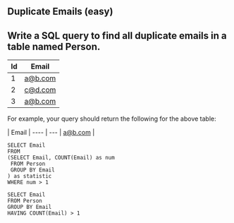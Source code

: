 ## Duplicate Emails (easy)

## Write a SQL query to find all duplicate emails in a table named Person.

| Id | Email   |
---- | ---
| 1  | a@b.com |
| 2  | c@d.com |
| 3  | a@b.com |

For example, your query should return the following for the above table:

| Email   |
---- | ---
| a@b.com |

```
SELECT Email 
FROM 
(SELECT Email, COUNT(Email) as num 
 FROM Person
 GROUP BY Email
) as statistic 
WHERE num > 1
```

```
SELECT Email
FROM Person
GROUP BY Email
HAVING COUNT(Email) > 1
```
